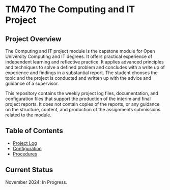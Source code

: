 # TM470 The Computing and IT Project

## Project Overview
The Computing and IT project module is the capstone module for Open University Computing and IT degrees. It offers practical experience of independent learning and reflective practice. It applies advanced principles and techniques to solve a defined problem and concludes with a write up of experience and findings in a substantial report. The student chooses the topic and the project is conducted and written up with the advice and guidance of a supervisor.

This repository contains the weekly project log files, documentation, and configuration files that support the production of the interim and final project reports.  It does not contain copies of the reports, or any guidance on the structure, content, and production of the assignments submissions related to the module.

## Table of Contents
- [Project Log](logs/index.md)
- [Configuration](config/index.md)
- [Procedures](procedures/index.md)

## Current Status
November 2024: In Progress.
